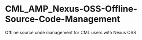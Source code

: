 # CML_AMP_Nexus-OSS-Offline-Source-Code-Management
Offline source code management for CML users with Nexus OSS
